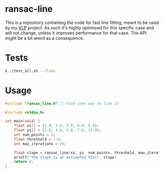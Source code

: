 # ransac-line

This is a repository containing the code for fast line fitting, meant to be used by my [VLP](https://github.com/einstein8612/VLP) project. As such it's highly optimised for this specific case and will not change, unless it improves performance for that case. The API might be a bit weird as a consequence.

# Tests
```bash
$ ./test_all.sh --clean
```

# Usage
```c
#include "ransac_line.h" // Find some way to link it

#include <stdio.h>

int main(void) {
    float xs[] = {1.0, 2.0, 3.0, 4.0, 5.0};
    float ys[] = {2.0, 3.0, 5.0, 7.0, 11.0};
    int num_points = 5;
    float threshold = 1.0;
    int max_iterations = 25;

    float slope = ransac_line(xs, ys, num_points, threshold, max_iterations);
    printf("The slope is an estimated %f\n", slope)
    return 0;
}
```